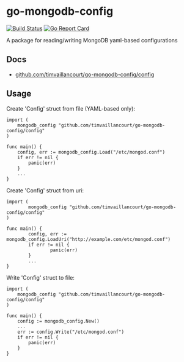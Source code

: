 # go-mongodb-config
[![Build Status](https://travis-ci.org/timvaillancourt/go-mongodb-config.svg?branch=master)](https://travis-ci.org/timvaillancourt/go-mongodb-config)
[![Go Report Card](https://goreportcard.com/badge/github.com/timvaillancourt/go-mongodb-config)](https://goreportcard.com/report/github.com/timvaillancourt/go-mongodb-config)

A package for reading/writing MongoDB yaml-based configurations

## Docs
- [github.com/timvaillancourt/go-mongodb-config/config](https://godoc.org/github.com/timvaillancourt/go-mongodb-config/config)

## Usage
Create 'Config' struct from file (YAML-based only):
```
import (
	mongodb_config "github.com/timvaillancourt/go-mongodb-config/config"
)

func main() {
	config, err := mongodb_config.Load("/etc/mongod.conf")
	if err != nil {
		panic(err)
	}
	...
}
```

Create 'Config' struct from uri:
```
import (
        mongodb_config "github.com/timvaillancourt/go-mongodb-config/config"
)

func main() {
        config, err := mongodb_config.LoadUri("http://example.com/etc/mongod.conf")
        if err != nil {
                panic(err)
        }
        ...
}
```

Write 'Config' struct to file:
```
import (
	mongodb_config "github.com/timvaillancourt/go-mongodb-config/config"
)
 
func main() {
	config := mongodb_config.New()
	...
	err := config.Write("/etc/mongod.conf")
	if err != nil {
		panic(err)
	}
}
```
